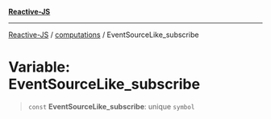 [**Reactive-JS**](../../README.md)

***

[Reactive-JS](../../README.md) / [computations](../README.md) / EventSourceLike\_subscribe

# Variable: EventSourceLike\_subscribe

> `const` **EventSourceLike\_subscribe**: unique `symbol`
